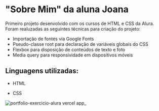 # "Sobre Mim" da aluna Joana
Primeiro projeto desenvolvido com os cursos de HTML e CSS da Alura. Foram realuzadas as seguintes técnicas para criação do projeto:

* Importação de fontes via Google Fonts
* Pseudo-classe root para declaração de variáveis globais do CSS
* Flexbox para disposição de conteúdos de texto e foto
* Media query para responsividade em dispositivos móveis

## Linguagens utilizadas:

* HTML

* CSS


![portfolio-exercicio-alura vercel app_](https://github.com/PedroMouto/portfolio-exercicio-alura/assets/135659043/b989dfbd-d10a-4011-aa1c-26181fa4a82c)
